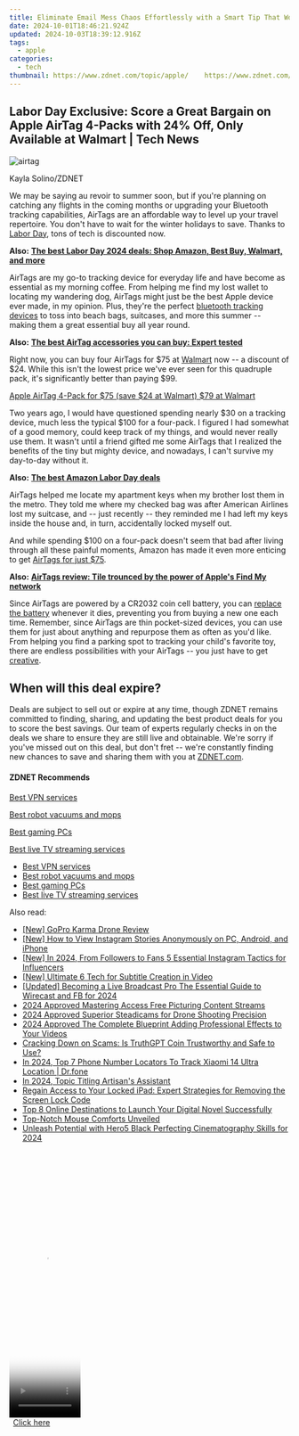 ```yaml
---
title: Eliminate Email Mess Chaos Effortlessly with a Smart Tip That Works Across All Mail | Learn How at ZDNet
date: 2024-10-01T18:46:21.924Z
updated: 2024-10-03T18:39:12.916Z
tags:
  - apple
categories:
  - tech
thumbnail: https://www.zdnet.com/topic/apple/    https://www.zdnet.com/a/img/resize/8f1e24a102de17faf10a4aa216987ace7d483dda/2024/08/10/4e5b89b6-c7d0-4678-84c4-a159d91bf3b6/gettyimages-1153463133.jpg?width=170&height=96&fit=crop&auto=webp
---
```


## Labor Day Exclusive: Score a Great Bargain on Apple AirTag 4-Packs with 24% Off, Only Available at Walmart | Tech News

![airtag](https://www.zdnet.com/a/img/resize/b1e5ab58fd08f86f770e538b06647ad1995f45f7/2024/02/20/16bed821-221f-4af3-aa35-0043a2afc64c/img-0685.jpg?auto=webp&width=1280)

Kayla Solino/ZDNET

We may be saying au revoir to summer soon, but if you're planning on catching any flights in the coming months or upgrading your Bluetooth tracking capabilities, AirTags are an affordable way to level up your travel repertoire. You don't have to wait for the winter holidays to save. Thanks to [Labor Day](https://www.zdnet.com/article/best-labor-day-deals-2024/#link={), tons of tech is discounted now. 

**Also:** [**The best Labor Day 2024 deals: Shop Amazon, Best Buy, Walmart, and more**](https://www.zdnet.com/article/best-labor-day-deals-2024/)

AirTags are my go-to tracking device for everyday life and have become as essential as my morning coffee. From helping me find my lost wallet to locating my wandering dog, AirTags might just be the best Apple device ever made, in my opinion. Plus, they're the perfect [bluetooth tracking devices](https://www.zdnet.com/article/best-bluetooth-tracker/) to toss into beach bags, suitcases, and more this summer -- making them a great essential buy all year round. 

**Also:** [**The best AirTag accessories you can buy: Expert tested**](https://www.zdnet.com/article/best-airtag-accessories/)

Right now, you can buy four AirTags for $75 at [Walmart](https://goto.walmart.com/c/5597632/565706/9383?sharedid=zdnet&partnerpropertyid=1980086&u=https%3A%2F%2Fwww.walmart.com%2Fip%2FApple-AirTag-4-Pack%2F408992127%3F&subId1=zd-__COM_CLICK_ID__-dtp) now -- a discount of $24\. While this isn't the lowest price we've ever seen for this quadruple pack, it's significantly better than paying $99\. 

[Apple AirTag 4-Pack for $75 (save $24 at Walmart) $79 at Walmart](https://goto.walmart.com/c/5597632/565706/9383?sharedid=zdnet&partnerpropertyid=1980086&u=https%3A%2F%2Fwww.walmart.com%2Fip%2FApple-AirTag-4-Pack%2F408992127%3F&subId1=zd-__COM_CLICK_ID__-dtp)

Two years ago, I would have questioned spending nearly $30 on a tracking device, much less the typical $100 for a four-pack. I figured I had somewhat of a good memory, could keep track of my things, and would never really use them. It wasn't until a friend gifted me some AirTags that I realized the benefits of the tiny but mighty device, and nowadays, I can't survive my day-to-day without it. 

**Also:** [**The best Amazon Labor Day deals**](https://www.zdnet.com/home-and-office/best-labor-day-amazon-deals-2024/)

AirTags helped me locate my apartment keys when my brother lost them in the metro. They told me where my checked bag was after American Airlines lost my suitcase, and -- just recently -- they reminded me I had left my keys inside the house and, in turn, accidentally locked myself out. 

And while spending $100 on a four-pack doesn't seem that bad after living through all these painful moments, Amazon has made it even more enticing to get [AirTags for just $75](https://goto.walmart.com/c/5597632/565706/9383?sharedid=zdnet&partnerpropertyid=1980086&u=https%3A%2F%2Fwww.walmart.com%2Fip%2FApple-AirTag-4-Pack%2F408992127%3F&subId1=zd-__COM_CLICK_ID__-dtp). 

**Also:** [**AirTags review: Tile trounced by the power of Apple's Find My network**](https://www.zdnet.com/product/apple-airtag-anti-loss-bluetooth-tag-for-cellular-phone-tablet-mx532ama/)

Since AirTags are powered by a CR2032 coin cell battery, you can [replace the battery](https://www.zdnet.com/article/how-to-change-the-battery-in-your-apple-airtag/) whenever it dies, preventing you from buying a new one each time. Remember, since AirTags are thin pocket-sized devices, you can use them for just about anything and repurpose them as often as you'd like. From helping you find a parking spot to tracking your child's favorite toy, there are endless possibilities with your AirTags -- you just have to get [creative](https://www.zdnet.com/article/seven-ways-apple-airtags-can-help-you-beyond-tracking-keys/). 

## When will this deal expire?

Deals are subject to sell out or expire at any time, though ZDNET remains committed to finding, sharing, and updating the best product deals for you to score the best savings. Our team of experts regularly checks in on the deals we share to ensure they are still live and obtainable. We're sorry if you've missed out on this deal, but don't fret -- we're constantly finding new chances to save and sharing them with you at [ZDNET.com](https://www.zdnet.com/). 

#### **ZDNET** Recommends

[Best VPN services](https://www.zdnet.com/article/best-vpn/ "Best VPN services")

[Best robot vacuums and mops](https://www.zdnet.com/article/best-robot-vacuum-mop/ "Best robot vacuums and mops")

[Best gaming PCs](https://www.zdnet.com/article/best-gaming-pc/ "Best gaming PCs")

[Best live TV streaming services](https://www.zdnet.com/article/best-live-tv-streaming-service/ "Best live TV streaming services")

* [Best VPN services](https://www.zdnet.com/article/best-vpn/ "Best VPN services")
* [Best robot vacuums and mops](https://www.zdnet.com/article/best-robot-vacuum-mop/ "Best robot vacuums and mops")
* [Best gaming PCs](https://www.zdnet.com/article/best-gaming-pc/ "Best gaming PCs")
* [Best live TV streaming services](https://www.zdnet.com/article/best-live-tv-streaming-service/ "Best live TV streaming services")

<ins class="adsbygoogle"
     style="display:block"
     data-ad-format="autorelaxed"
     data-ad-client="ca-pub-7571918770474297"
     data-ad-slot="1223367746"></ins>

<ins class="adsbygoogle"
     style="display:block"
     data-ad-client="ca-pub-7571918770474297"
     data-ad-slot="8358498916"
     data-ad-format="auto"
     data-full-width-responsive="true"></ins>

<span class="atpl-alsoreadstyle">Also read:</span>
<div><ul>
<li><a href="https://some-techniques.techidaily.com/new-gopro-karma-drone-review/"><u>[New] GoPro Karma Drone Review</u></a></li>
<li><a href="https://instagram-video-files.techidaily.com/new-how-to-view-instagram-stories-anonymously-on-pc-android-and-iphone/"><u>[New] How to View Instagram Stories Anonymously on PC, Android, and iPhone</u></a></li>
<li><a href="https://instagram-videos.techidaily.com/new-in-2024-from-followers-to-fans-5-essential-instagram-tactics-for-influencers/"><u>[New] In 2024, From Followers to Fans 5 Essential Instagram Tactics for Influencers</u></a></li>
<li><a href="https://some-tips.techidaily.com/new-ultimate-6-tech-for-subtitle-creation-in-video/"><u>[New] Ultimate 6 Tech for Subtitle Creation in Video</u></a></li>
<li><a href="https://facebook-videos.techidaily.com/updated-becoming-a-live-broadcast-pro-the-essential-guide-to-wirecast-and-fb-for-2024/"><u>[Updated] Becoming a Live Broadcast Pro The Essential Guide to Wirecast and FB for 2024</u></a></li>
<li><a href="https://some-tips.techidaily.com/2024-approved-mastering-access-free-picturing-content-streams/"><u>2024 Approved Mastering Access Free Picturing Content Streams</u></a></li>
<li><a href="https://some-tips.techidaily.com/2024-approved-superior-steadicams-for-drone-shooting-precision/"><u>2024 Approved Superior Steadicams for Drone Shooting Precision</u></a></li>
<li><a href="https://some-tips.techidaily.com/2024-approved-the-complete-blueprint-adding-professional-effects-to-your-videos/"><u>2024 Approved The Complete Blueprint Adding Professional Effects to Your Videos</u></a></li>
<li><a href="https://tech-haven.techidaily.com/cracking-down-on-scams-is-truthgpt-coin-trustworthy-and-safe-to-use/"><u>Cracking Down on Scams: Is TruthGPT Coin Trustworthy and Safe to Use?</u></a></li>
<li><a href="https://android-location-track.techidaily.com/in-2024-top-7-phone-number-locators-to-track-xiaomi-14-ultra-location-drfone-by-drfone-virtual-android/"><u>In 2024, Top 7 Phone Number Locators To Track Xiaomi 14 Ultra Location | Dr.fone</u></a></li>
<li><a href="https://some-tips.techidaily.com/in-2024-topic-titling-artisans-assistant/"><u>In 2024, Topic Titling Artisan's Assistant</u></a></li>
<li><a href="https://os-tips.techidaily.com/regain-access-to-your-locked-ipad-expert-strategies-for-removing-the-screen-lock-code/"><u>Regain Access to Your Locked iPad: Expert Strategies for Removing the Screen Lock Code</u></a></li>
<li><a href="https://techno-recovery.techidaily.com/top-8-online-destinations-to-launch-your-digital-novel-successfully/"><u>Top 8 Online Destinations to Launch Your Digital Novel Successfully</u></a></li>
<li><a href="https://games-able.techidaily.com/top-notch-mouse-comforts-unveiled/"><u>Top-Notch Mouse Comforts Unveiled</u></a></li>
<li><a href="https://some-tips.techidaily.com/unleash-potential-with-hero5-black-perfecting-cinematography-skills-for-2024/"><u>Unleash Potential with Hero5 Black Perfecting Cinematography Skills for 2024</u></a></li>
</ul></div>

<!-- affiliate ads begin -->
<span id="1993654">
					<video width="128" height="480" style="cursor:pointer"
           poster="//a.impactradius-go.com/display-clicktoplayimage/1993654.png"
           onclick="if(!this.playClicked){this.play();this.setAttribute('controls',true);this.playClicked=true;}">
	   <source src="//a.impactradius-go.com/display-ad/22993-1993654">
	   <img src="//a.impactradius-go.com/display-clicktoplayimage/1993654.png" style="border: none; height: 100%; width: 100%; object-fit: contain">
	</video>
	<div style="width:80px;text-align:center"><a href="javascript:window.open(decodeURIComponent('https%3A%2F%2Fhomestyler.sjv.io%2Fc%2F5597632%2F1993654%2F22993'), '_blank');void(0);">Click here</a></div>
</span>
<img height="0" width="0" src="https://imp.pxf.io/i/5597632/1993654/22993" style="position:absolute;visibility:hidden;" border="0" />
<!-- affiliate ads end -->

